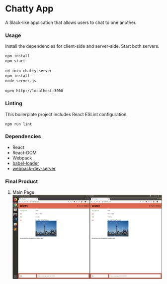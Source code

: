 Chatty App
=====================

A Slack-like application that allows users to chat to one another.

### Usage
Install the dependencies for client-side and server-side. Start both servers.

```
npm install
npm start

cd into chatty_server
npm install
node server.js

open http://localhost:3000
```


### Linting

This boilerplate project includes React ESLint configuration.

```
npm run lint
```

### Dependencies

* React
* React-DOM
* Webpack
* [babel-loader](https://github.com/babel/babel-loader)
* [webpack-dev-server](https://github.com/webpack/webpack-dev-server)

### Final Product
1. Main Page
!["Screenshot of application" ](https://github.com/phamjoe/chatty-app/blob/master/screenshots/ss.png)



